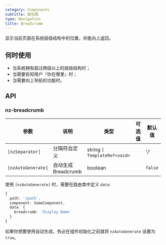 ```yaml
---
category: Components
subtitle: 面包屑
type: Navigation
title: Breadcrumb
---
```


显示当前页面在系统层级结构中的位置，并能向上返回。

## 何时使用

- 当系统拥有超过两级以上的层级结构时；
- 当需要告知用户『你在哪里』时；
- 当需要向上导航的功能时。

## API

### nz-breadcrumb

| 参数 | 说明 | 类型 | 可选值 | 默认值 |
| --- | --- | --- | --- | --- |
| `[nzSeparator]` | 分隔符自定义 | string丨`TemplateRef<void>` |  | '/' |
| `[nzAutoGenerate]` | 自动生成 Breadcrumb | boolean |  | `false` |

使用 `[nzAutoGenerate]` 时，需要在路由类中定义 `data`:

```ts
{
  path: '/path',
  component: SomeComponent,
  data: {
    breadcrumb: 'Display Name'
  }
}
```

如果你想要使用自动生成，务必在组件初始化之前就将 `nzAutoGenerate` 设置为 `true`。